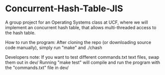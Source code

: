 # Concurrent-Hash-Table-JIS
A group project for an Operating Systems class at UCF,
where we will implement an concurrent hash table,
that allows multi-threaded access to the hash table.

How to run the program:
After cloning the repo (or downloading source code manually),
simply run "make" and ./chash

Developers note:
If you want to test different commands.txt text files, swap them out in dev/
Running "make test" will compile and run the program with the "commands.txt" file in dev/
